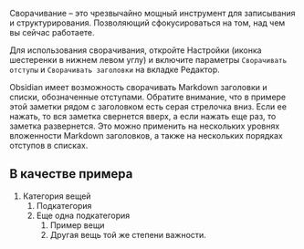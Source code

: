 Сворачивание – это чрезвычайно мощный инструмент для записывания и структурирования. Позволяющий сфокусироваться на том, над чем вы сейчас работаете.

Для использования сворачивания, откройте Настройки (иконка шестеренки в нижнем левом углу) и включите параметры `Сворачивать отступы` и `Сворачивать заголовки` на вкладке Редактор.

Obsidian имеет возможность сворачивать Markdown заголовки и списки, обозначенные отступами. Обратите внимание, что в примере этой заметки рядом с заголовком есть серая стрелочка вниз. Если ее нажать, то вся заметка свернется вверх, а если нажать еще раз, то заметка развернется. Это можно применить на нескольких уровнях вложенности Markdown заголовков, а также на нескольких порядках отступов в списках.

## В качестве примера

1. Категория вещей
	1. Подкатегория
	1. Еще одна подкатегория
		1. Пример вещи
		1. Другая вещь той же степени важности.